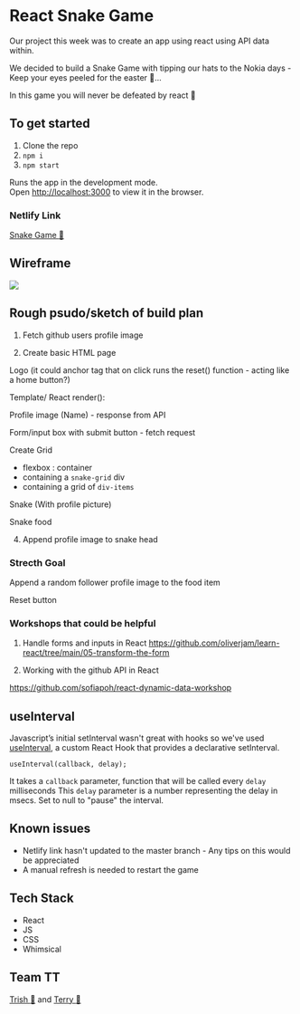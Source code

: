 
# React Snake Game

Our project this week was to create an app using react using API data within.

We decided to build a Snake Game with tipping our hats to the Nokia days - Keep your eyes peeled for the easter :egg:... 

In this game you will never be defeated by react :lotus_position:	


## To get started

1. Clone the repo
2. `npm i`
3. `npm start` 

Runs the app in the development mode.<br />
Open [http://localhost:3000](http://localhost:3000) to view it in the browser.

### Netlify Link


[Snake Game :snake:](https://snackonreact.netlify.app/)


## Wireframe

![](https://i.imgur.com/SVNh9bY.png)


## Rough psudo/sketch of build plan



1. Fetch github users profile image

2. Create basic HTML page

Logo (it could anchor tag that on click runs the reset() function - acting like a home button?)

Template/ React render():

Profile image (Name) - response from API

Form/input box with submit button - fetch request

Create Grid

- flexbox : container
- containing a `snake-grid` div
- containing a grid of `div-items`

Snake (With profile picture)

Snake food

4. Append profile image to snake head

### Strecth Goal

Append a random follower profile image to the food item

Reset button

### Workshops that could be helpful

1. Handle forms and inputs in React
   https://github.com/oliverjam/learn-react/tree/main/05-transform-the-form

2. Working with the github API in React

https://github.com/sofiapoh/react-dynamic-data-workshop


## useInterval

Javascript’s initial setInterval wasn't great with hooks so we've used [useInterval](https://github.com/donavon/use-interval), a custom React Hook that provides a declarative setInterval.

`useInterval(callback, delay);`

It takes a `callback` parameter, function that will be called every `delay` milliseconds
This `delay` parameter is a number representing the delay in msecs. Set to null to "pause" the interval.

## Known issues 

- Netlify link hasn't updated to the master branch - Any tips on this would be appreciated
- A manual refresh is needed to restart the game


##  Tech Stack

- React
- JS
- CSS
- Whimsical


## Team TT

[Trish :octopus:](https://github.com/trishtracking) and [Terry 	:palm_tree:](https://github.com/RunGT)




